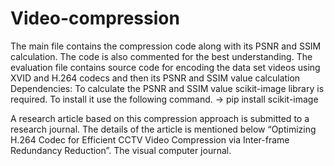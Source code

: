 # Video-compression

The main file contains the compression code along with its PSNR and SSIM calculation. The code is also commented for the best understanding.
The evaluation file contains source code for encoding the data set videos using XVID and H.264 codecs and then its PSNR and SSIM value calculation 
Dependencies:
To calculate the PSNR and SSIM value scikit-image library is required. To install it use the following command.
->	pip install scikit-image

A research article based on this compression approach is submitted to a research journal. The details of the article is mentioned below
“Optimizing H.264 Codec for Efficient CCTV Video Compression via Inter-frame Redundancy Reduction”. The visual computer journal.


